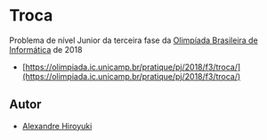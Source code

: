 # Troca

Problema de nível Junior da terceira fase da
[Olimpíada Brasileira de Informática](https://olimpiada.ic.unicamp.br/) de 2018

-   [https://olimpiada.ic.unicamp.br/pratique/pj/2018/f3/troca/](https://olimpiada.ic.unicamp.br/pratique/pj/2018/f3/troca/)

## Autor

-   [Alexandre Hiroyuki](https://github.com/AlexandreHiroyuki)
